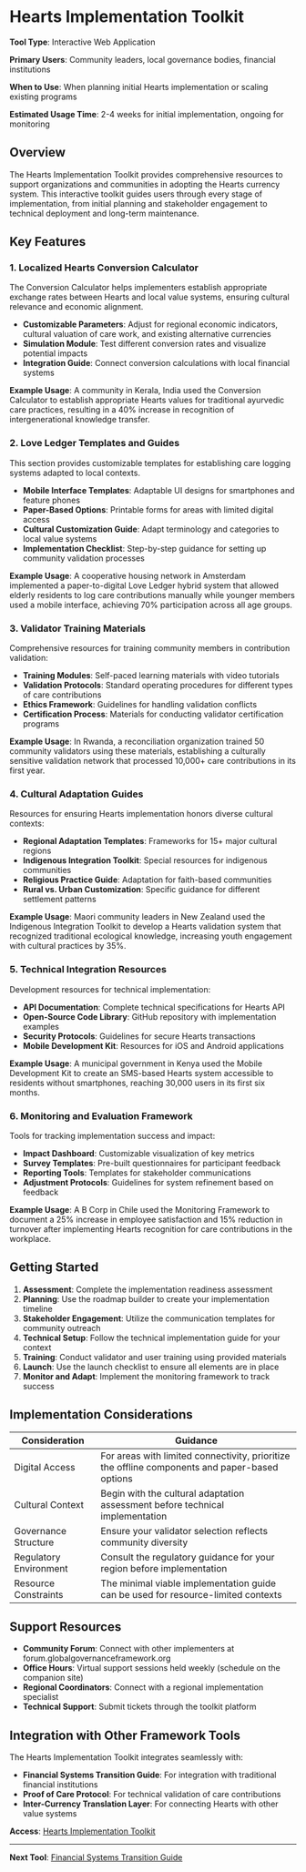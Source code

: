 # Hearts Implementation Toolkit

**Tool Type**: Interactive Web Application

**Primary Users**: Community leaders, local governance bodies, financial institutions

**When to Use**: When planning initial Hearts implementation or scaling existing programs

**Estimated Usage Time**: 2-4 weeks for initial implementation, ongoing for monitoring

## Overview

The Hearts Implementation Toolkit provides comprehensive resources to support organizations and communities in adopting the Hearts currency system. This interactive toolkit guides users through every stage of implementation, from initial planning and stakeholder engagement to technical deployment and long-term maintenance.

## Key Features

### 1. Localized Hearts Conversion Calculator

The Conversion Calculator helps implementers establish appropriate exchange rates between Hearts and local value systems, ensuring cultural relevance and economic alignment.

- **Customizable Parameters**: Adjust for regional economic indicators, cultural valuation of care work, and existing alternative currencies
- **Simulation Module**: Test different conversion rates and visualize potential impacts
- **Integration Guide**: Connect conversion calculations with local financial systems

**Example Usage**: A community in Kerala, India used the Conversion Calculator to establish appropriate Hearts values for traditional ayurvedic care practices, resulting in a 40% increase in recognition of intergenerational knowledge transfer.

### 2. Love Ledger Templates and Guides

This section provides customizable templates for establishing care logging systems adapted to local contexts.

- **Mobile Interface Templates**: Adaptable UI designs for smartphones and feature phones
- **Paper-Based Options**: Printable forms for areas with limited digital access
- **Cultural Customization Guide**: Adapt terminology and categories to local value systems
- **Implementation Checklist**: Step-by-step guidance for setting up community validation processes

**Example Usage**: A cooperative housing network in Amsterdam implemented a paper-to-digital Love Ledger hybrid system that allowed elderly residents to log care contributions manually while younger members used a mobile interface, achieving 70% participation across all age groups.

### 3. Validator Training Materials

Comprehensive resources for training community members in contribution validation:

- **Training Modules**: Self-paced learning materials with video tutorials
- **Validation Protocols**: Standard operating procedures for different types of care contributions
- **Ethics Framework**: Guidelines for handling validation conflicts
- **Certification Process**: Materials for conducting validator certification programs

**Example Usage**: In Rwanda, a reconciliation organization trained 50 community validators using these materials, establishing a culturally sensitive validation network that processed 10,000+ care contributions in its first year.

### 4. Cultural Adaptation Guides

Resources for ensuring Hearts implementation honors diverse cultural contexts:

- **Regional Adaptation Templates**: Frameworks for 15+ major cultural regions
- **Indigenous Integration Toolkit**: Special resources for indigenous communities
- **Religious Practice Guide**: Adaptation for faith-based communities
- **Rural vs. Urban Customization**: Specific guidance for different settlement patterns

**Example Usage**: Maori community leaders in New Zealand used the Indigenous Integration Toolkit to develop a Hearts validation system that recognized traditional ecological knowledge, increasing youth engagement with cultural practices by 35%.

### 5. Technical Integration Resources

Development resources for technical implementation:

- **API Documentation**: Complete technical specifications for Hearts API
- **Open-Source Code Library**: GitHub repository with implementation examples
- **Security Protocols**: Guidelines for secure Hearts transactions
- **Mobile Development Kit**: Resources for iOS and Android applications

**Example Usage**: A municipal government in Kenya used the Mobile Development Kit to create an SMS-based Hearts system accessible to residents without smartphones, reaching 30,000 users in its first six months.

### 6. Monitoring and Evaluation Framework

Tools for tracking implementation success and impact:

- **Impact Dashboard**: Customizable visualization of key metrics
- **Survey Templates**: Pre-built questionnaires for participant feedback
- **Reporting Tools**: Templates for stakeholder communications
- **Adjustment Protocols**: Guidelines for system refinement based on feedback

**Example Usage**: A B Corp in Chile used the Monitoring Framework to document a 25% increase in employee satisfaction and 15% reduction in turnover after implementing Hearts recognition for care contributions in the workplace.

## Getting Started

1. **Assessment**: Complete the implementation readiness assessment
2. **Planning**: Use the roadmap builder to create your implementation timeline
3. **Stakeholder Engagement**: Utilize the communication templates for community outreach
4. **Technical Setup**: Follow the technical implementation guide for your context
5. **Training**: Conduct validator and user training using provided materials
6. **Launch**: Use the launch checklist to ensure all elements are in place
7. **Monitor and Adapt**: Implement the monitoring framework to track success

## Implementation Considerations

| Consideration | Guidance |
|---------------|----------|
| Digital Access | For areas with limited connectivity, prioritize the offline components and paper-based options |
| Cultural Context | Begin with the cultural adaptation assessment before technical implementation |
| Governance Structure | Ensure your validator selection reflects community diversity |
| Regulatory Environment | Consult the regulatory guidance for your region before implementation |
| Resource Constraints | The minimal viable implementation guide can be used for resource-limited contexts |

## Support Resources

- **Community Forum**: Connect with other implementers at forum.globalgovernanceframework.org
- **Office Hours**: Virtual support sessions held weekly (schedule on the companion site)
- **Regional Coordinators**: Connect with a regional implementation specialist
- **Technical Support**: Submit tickets through the toolkit platform

## Integration with Other Framework Tools

The Hearts Implementation Toolkit integrates seamlessly with:

- **Financial Systems Transition Guide**: For integration with traditional financial institutions
- **Proof of Care Protocol**: For technical validation of care contributions
- **Inter-Currency Translation Layer**: For connecting Hearts with other value systems

**Access**: [Hearts Implementation Toolkit](/frameworks/tools/financial-systems/hearts-toolkit)

---

**Next Tool**: [Financial Systems Transition Guide](/frameworks/tools/financial-systems/transition-guide)
